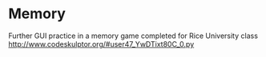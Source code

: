 # Memory
Further GUI practice in a memory game completed for Rice University class
http://www.codeskulptor.org/#user47_YwDTixt80C_0.py
